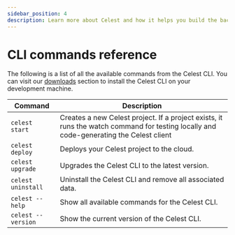 ```yaml
---
sidebar_position: 4
description: Learn more about Celest and how it helps you build the backend for your Flutter app.
---
```


# CLI commands reference

The following is a list of all the available commands from the Celest CLI. You can visit our [downloads](/#download) section to install the Celest CLI on your development machine.

| Command  | Description                                                   |
| --------- | ------------------------------------------------------------- |
| `celest start`| Creates a new Celest project. If a project exists, it runs the watch command for testing locally and code-generating the Celest client |
| `celest deploy` | Deploys your Celest project to the cloud. |
| `celest upgrade` | Upgrades the Celest CLI to the latest version. |
| `celest uninstall`| Uninstall the Celest CLI and remove all associated data. |
| `celest --help`| Show all available commands for the Celest CLI. |
| `celest --version`| Show the current version of the Celest CLI. |
